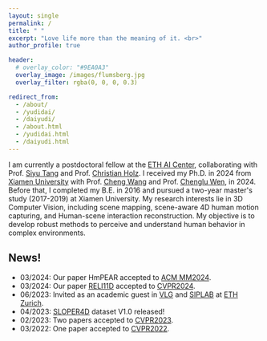 ```yaml
---
layout: single
permalink: /
title: " "
excerpt: "Love life more than the meaning of it. <br>"
author_profile: true

header:
  # overlay_color: "#9EA0A3"
  overlay_image: /images/flumsberg.jpg
  overlay_filter: rgba(0, 0, 0, 0.3)

redirect_from: 
  - /about/
  - /yudidai/
  - /daiyudi/
  - /about.html
  - /yudidai.html
  - /daiyudi.html
---
```


I am currently a postdoctoral fellow at the [ETH AI Center](https://ai.ethz.ch/), collaborating with Prof. [Siyu Tang](https://vlg.inf.ethz.ch/team/Prof-Dr-Siyu-Tang.html) and Prof. [Christian Holz](https://www.christianholz.net/). I received my Ph.D. in 2024 from [Xiamen University](https://en.xmu.edu.cn/) with Prof. [Cheng Wang](http://www.cwang93.net/index_en.htm) and Prof. [Chenglu Wen](https://asc.xmu.edu.cn/t/wenchenglu), in 2024. 
Before that, I completed my B.E. in 2016 and pursued a two-year master's study (2017-2019) at Xiamen University. 
My research interests lie in 3D Computer Vision, including scene mapping, scene-aware 4D human motion capturing, and Human-scene interaction reconstruction. 
My objective is to develop robust methods to perceive and understand human behavior in complex environments.


## News!
- 03/2024: Our paper HmPEAR accepted to [ACM MM2024](https://2024.acmmm.org/).
- 03/2024: Our paper [RELI11D](http://www.lidarhumanmotion.net/reli11d/) accepted to [CVPR2024](https://cvpr.thecvf.com/).
- 06/2023: Invited as an academic guest in [VLG](https://vlg.inf.ethz.ch/) and [SIPLAB](https://siplab.org/) at [ETH Zurich](https://ethz.ch/en.html).
- 04/2023: [SLOPER4D](http://www.lidarhumanmotion.net/data-sloper4d/) dataset V1.0 released!
- 02/2023: Two papers accepted to [CVPR2023](https://cvpr2023.thecvf.com/).
- 03/2022: One paper accepted to [CVPR2022](https://cvpr2022.thecvf.com/).
 
<!-- ## Misc
I am a big fan of outdoor sports. Check out my adventures [here](/outdoor) and feel free to ask me out. -->

<script type="text/javascript" src="//rf.revolvermaps.com/0/0/3.js?i=5xqjws4jj9m&amp;b=5&amp;s=0&amp;m=1&amp;cl=ffffff&amp;co=010020&amp;cd=aa0000&amp;v0=60&amp;v1=60&amp;r=1" async="async"></script>
